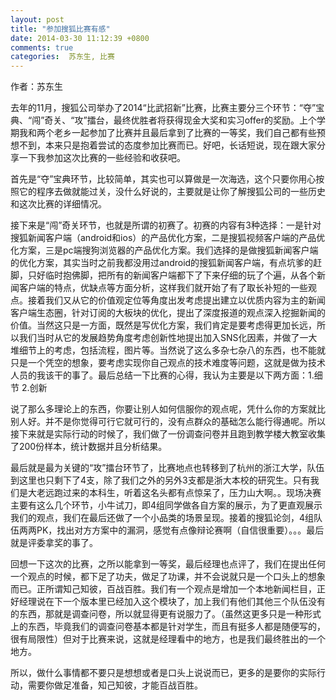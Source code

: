 ```yaml
---
layout: post
title: "参加搜狐比赛有感"
date: 2014-03-30 11:12:39 +0800
comments: true
categories:  苏东生, 比赛
---
```


作者：苏东生

               
去年的11月，搜狐公司举办了2014“比武招新”比赛，比赛主要分三个环节：“夺”宝典、“闯”奇关、“攻”擂台，最终优胜者将获得现金大奖和实习offer的奖励。上个学期我和两个老乡一起参加了比赛并且最后拿到了比赛的一等奖，我们自己都有些预想不到，本来只是抱着尝试的态度参加比赛而已。好吧，长话短说，现在跟大家分享一下我参加这次比赛的一些经验和收获吧。

首先是“夺”宝典环节，比较简单，其实也可以算做是一次海选，这个只要你用心按照它的程序去做就能过关，没什么好说的，主要就是让你了解搜狐公司的一些历史和这次比赛的详细情况。

接下来是“闯”奇关环节，也就是所谓的初赛了。初赛的内容有3种选择：一是针对搜狐新闻客户端（android和ios）的产品优化方案，二是搜狐视频客户端的产品优化方案，三是pc端搜狗浏览器的产品优化方案。我们选择的是做搜狐新闻客户端的优化方案，其实当时之前我都没用过android的搜狐新闻客户端，有点坑爹的赶脚，只好临时抱佛脚，把所有的新闻客户端都下了下来仔细的玩了个遍，从各个新闻客户端的特点，优缺点等方面分析，这样我们就开始了有了取长补短的一些观点。接着我们又从它的价值观定位等角度出发考虑提出建立以优质内容为主的新闻客户端生态圈，针对订阅的大板块的优化，提出了深度报道的观点深入挖掘新闻的价值。当然这只是一方面，既然是写优化方案，我们肯定是要考虑得更加长远，所以我们当时从它的发展趋势角度考虑创新性地提出加入SNS化因素，并做了一大堆细节上的考虑，包括流程，图片等。当然说了这么多杂七杂八的东西，也不能就只是一个凭空的想象，要考虑实现你自己观点的技术难度等问题，这就是做为技术人员的我该干的事了。最后总结一下比赛的心得，我认为主要是以下两方面：1.细节 2.创新

说了那么多理论上的东西，你要让别人如何信服你的观点呢，凭什么你的方案就比别人好。并不是你觉得可行它就可行的，没有点群众的基础怎么能行得通呢。所以接下来就是实际行动的时候了，我们做了一份调查问卷并且跑到教学楼大教室收集了200份样本，统计数据并且分析结果。

最后就是最为关键的“攻”擂台环节了，比赛地点也转移到了杭州的浙江大学，队伍到这里也只剩下了4支，除了我们之外的另外3支都是浙大本校的研究生。只有我们是大老远跑过来的本科生，听着这名头都有点惊呆了，压力山大啊。。现场决赛主要有这么几个环节，小牛试刀，即4组同学做各自方案的展示，为了更直观展示我们的观点，我们在最后还做了一个小品类的场景呈现。接着的搜狐论剑，4组队伍两两PK，找出对方方案中的漏洞，感觉有点像辩论赛啊（自信很重要）。。。最后就是评委拿奖的事了。

回想一下这次的比赛，之所以能拿到一等奖，最后经理也点评了，我们在提出任何一个观点的时候，都下足了功夫，做足了功课，并不会说就只是一个口头上的想象而已。正所谓知己知彼，百战百胜。我们有一个观点是增加一个本地新闻栏目，正好经理说在下一个版本里已经加入这个模块了，加上我们有他们其他三个队伍没有的东西，那就是调查问卷，所以就显得更有说服力了。（虽然这更多只是一种形式上的东西，毕竟我们的调查问卷基本都是针对学生，而且有挺多人都是随便写的，很有局限性）但对于比赛来说，这就是经理看中的地方，也是我们最终胜出的一个地方。

所以，做什么事情都不要只是想想或者是口头上说说而已，更多的是要你的实际行动，需要你做足准备，知己知彼，才能百战百胜。


